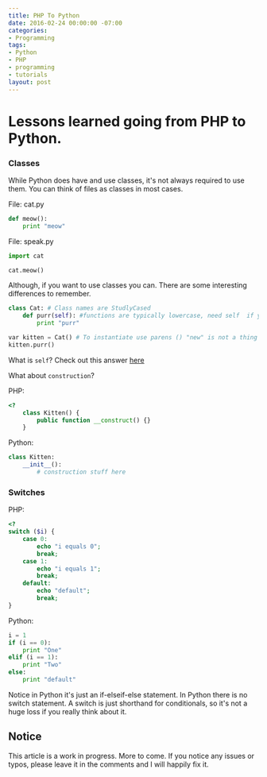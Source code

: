 ```yaml
---
title: PHP To Python
date: 2016-02-24 00:00:00 -07:00
categories:
- Programming
tags:
- Python
- PHP
- programming
- tutorials
layout: post
---
```


# Lessons learned going from PHP to Python.

### Classes

While Python does have and use classes, it's not always required to use them. You can think of files as classes in most cases. 

File:  cat.py

```python
def meow():
	print "meow"
```

File: speak.py

```python
import cat

cat.meow()
```

Although, if you want to use classes you can. There are some interesting differences to remember.

```python
class Cat: # Class names are StudlyCased
	def purr(self): #functions are typically lowercase, need self  if you aren't passing params
		print "purr"

var kitten = Cat() # To instantiate use parens () "new" is not a thing in python
kitten.purr()
```

What is `self`? Check out this answer [here](http://stackoverflow.com/a/21366809/1227343)

What about `construction`? 

PHP: 

```php
<?
	class Kitten() {
		public function __construct() {}
	}
```

Python:

```python
class Kitten:
	__init__():
		# construction stuff here
```

### Switches

PHP:

```php
<?
switch ($i) {
	case 0:
		echo "i equals 0";
		break;
	case 1:
		echo "i equals 1";
		break;
	default:
		echo "default";
		break;
}
```

Python:

```python
i = 1
if (i == 0):
	print "One"
elif (i == 1):
	print "Two"
else:
	print "default"
```
Notice in Python it's just an if-elseif-else statement. In Python there is no switch statement. A switch is just shorthand for conditionals, so it's not a huge loss if you really think about it.


## Notice
This article is a work in progress. More to come. If you notice any issues or typos, please leave it in the comments and I will happily fix it.
